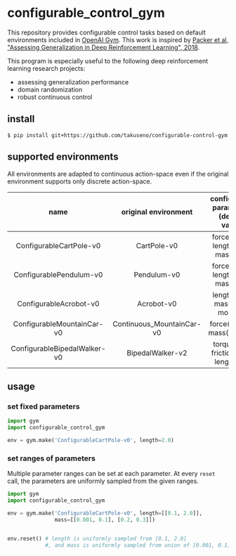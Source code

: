 # configurable_control_gym
This repository provides configurable control tasks based on default environments included in [OpenAI Gym](https://github.com/openai/gym).
This work is inspired by [Packer et al, "Assessing Generalization in Deep Reinforcement Learning", 2018](https://arxiv.org/abs/1810.12282).

This program is especially useful to the following deep reinforcement learning research projects:
- assessing generalization performance
- domain randomization
- robust continuous control

## install
```
$ pip install git+https://github.com/takuseno/configurable-control-gym
```

## supported environments
All environments are adapted to continuous action-space even if the original environment supports only discrete action-space.

| name | original environment | configurable parameters (default value) |
|:-:|:-:|:-:|
| ConfigurableCartPole-v0 | CartPole-v0 | force(10.0), length(0.5), mass(0.1) |
| ConfigurablePendulum-v0 | Pendulum-v0 | force(10.0), length(1.0), mass(1.0) |
| ConfigurableAcrobot-v0 | Acrobot-v0 | length(1.0), mass(1.0), moi(1.0) |
| ConfigurableMountainCar-v0 | Continuous_MountainCar-v0 | force(0.001), mass(0.0025) |
| ConfigurableBipedalWalker-v0 | BipedalWalker-v2 | torque(80), friction(2.5), length(34) |

## usage
### set fixed parameters
```py
import gym
import configurable_control_gym

env = gym.make('ConfigurableCartPole-v0', length=2.0)
```

### set ranges of parameters
Multiple parameter ranges can be set at each parameter.
At every `reset` call, the parameters are uniformly sampled from the given ranges.

```py
import gym
import configurable_control_gym

env = gym.make('ConfigurableCartPole-v0', length=[[0.1, 2.0]],
               mass=[[0.001, 0.1], [0.2, 0.3]])


env.reset() # length is uniformly sampled from [0.1, 2.0]
            #, and mass is uniformly sampled from union of [0.001, 0.1] and [0.2, 0.3].
```
